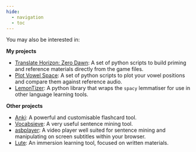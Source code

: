 ```yaml
---
hide:
  - navigation
  - toc
---
```


<!-- Copyright: © 2024 Jonathan Fox
License: GNU AGPL, version 3 or later; http://www.gnu.org/licenses/agpl.html
Full source code: https://github.com/jonathanfox5/gogadget -->

You may also be interested in:

**My projects**

- [Translate Horizon: Zero Dawn](https://github.com/jonathanfox5/translate_horizon_zero_dawn): A set of python scripts to build priming and reference materials directly from the game files.
- [Plot Vowel Space](https://github.com/jonathanfox5/plot_vowel_space): A set of python scripts to plot your vowel positions and compare them against reference audio.
- [LemonTizer](https://github.com/jonathanfox5/lemon_tizer): A python library that wraps the `spacy` lemmatiser for use in other language learning tools.

**Other projects**

- [Anki](https://apps.ankiweb.net): A powerful and customisable flashcard tool.
- [Vocabsieve](https://github.com/FreeLanguageTools/vocabsieve/): A very useful sentence mining tool.
- [asbplayer](https://chromewebstore.google.com/detail/asbplayer-language-learni/hkledmpjpaehamkiehglnbelcpdflcab?pli=1): A video player well suited for sentence mining and manipulating on screen subtitles within your browser.
- [Lute](https://github.com/LuteOrg/lute-v3): An immersion learning tool, focused on written materials.

